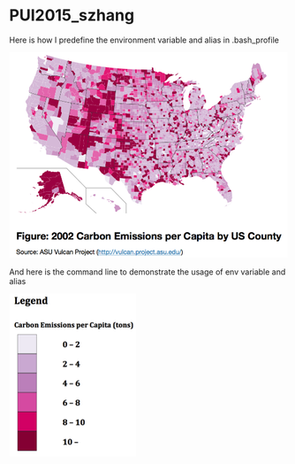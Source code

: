 # PUI2015_szhang
Here is how I predefine the environment variable and alias in .bash_profile

![alt image](https://github.com/seuen/PUI2015_szhang/blob/master/HW8/Peer%20Review/jianhao1.png)

And here is the command line to demonstrate the usage of env variable and alias

![alt image](https://github.com/seuen/PUI2015_szhang/blob/master/HW8/Peer%20Review/jianhao2.png)


